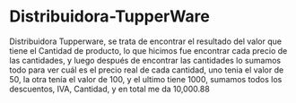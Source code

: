 # Distribuidora-TupperWare

Distribuidora Tupperware, se trata de encontrar el resultado del valor que tiene el Cantidad de producto, lo que hicimos fue encontrar cada precio de las cantidades, y luego después de encontrar las cantidades lo sumamos todo para ver cuál es el precio real de cada cantidad, uno tenia el valor de 50, la otra tenía el valor de 100, y el ultimo tiene 1000, sumamos todos los descuentos, IVA, Cantidad, y en total me da 10,000.88
